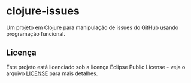 # clojure-issues

Um projeto em Clojure para manipulação de issues do GitHub usando programação funcional.

## Licença

Este projeto está licenciado sob a licença Eclipse Public License - veja o arquivo [LICENSE](LICENSE) para mais detalhes.
